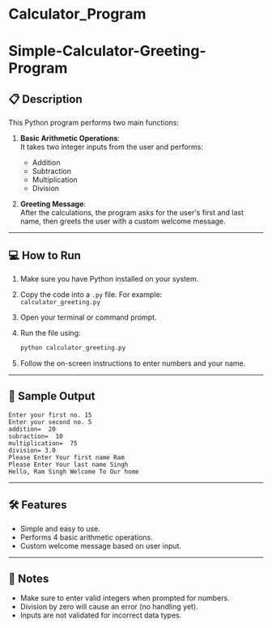 # Calculator_Program
# Simple-Calculator-Greeting-Program

## 📋 Description

This Python program performs two main functions:

1. **Basic Arithmetic Operations**:  
   It takes two integer inputs from the user and performs:
   - Addition
   - Subtraction
   - Multiplication
   - Division

2. **Greeting Message**:  
   After the calculations, the program asks for the user's first and last name, then greets the user with a custom welcome message.

---

## 💻 How to Run

1. Make sure you have Python installed on your system.
2. Copy the code into a `.py` file. For example:  
   `calculator_greeting.py`
3. Open your terminal or command prompt.
4. Run the file using:

   ```bash
   python calculator_greeting.py
   ```

5. Follow the on-screen instructions to enter numbers and your name.

---

## 🧾 Sample Output

```
Enter your first no. 15
Enter your second no. 5
addition=  20
subraction=  10
multiplication=  75
division= 3.0
Please Enter Your first name Ram
Please Enter Your last name Singh
Hello, Ram Singh Welcome To Our home
```

---

## 🛠 Features

- Simple and easy to use.
- Performs 4 basic arithmetic operations.
- Custom welcome message based on user input.

---

## 📌 Notes

- Make sure to enter valid integers when prompted for numbers.
- Division by zero will cause an error (no handling yet).
- Inputs are not validated for incorrect data types.

